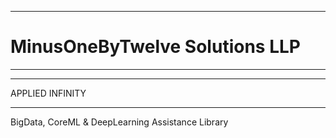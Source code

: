 ******************************
# MinusOneByTwelve Solutions LLP
******************************

****************
APPLIED INFINITY
****************

BigData, CoreML & DeepLearning Assistance Library
